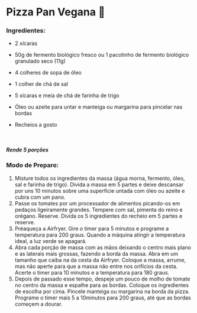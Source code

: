 # Pizza Pan Vegana :seedling:

### Ingredientes:

- 2 xícaras 

- 50g de fermento biológico fresco ou 1 pacotinho de fermento biológico granulado seco (11g)

- 4 colheres de sopa de óleo

- 1 colher de chá de sal

- 5 xícaras e meia de chá de farinha de trigo

- Óleo ou azeite para untar e manteiga ou margarina para pincelar nas bordas

- Recheios a gosto

  ​


##### Rende 5 porções



### Modo de Preparo:

1. Misture todos os ingredientes da massa (água morna, fermento, óleo, sal e farinha de trigo). Divida a massa em 5 partes e deixe descansar por uns 10 minutos sobre uma superfície untada com óleo ou azeite e cubra com um pano.
2. Passe os tomates por um processador de alimentos picando-os em pedaços ligeiramente grandes. Tempere com sal, pimenta do reino e orégano. Reserve. Divida os 5 ingredientes do recheio em 5 partes e reserve.
3. Préaqueça a Airfryer. Gire o timer para 5 minutos e programe a temperatura para 200 graus. Quando a máquina atingir a temperatura ideal, a luz verde se apagará.
4. Abra cada porção de massa com as mãos deixando o centro mais plano e as laterais mais grossas, fazendo a borda da massa. Abra em um tamanho que caiba na da cesta da Airfryer. Coloque a massa, arrume, mas não aperte para que a massa não entre nos orifícios da cesta. Acerte o timer para 10 minutos e a temperatura para 180 graus.
5. Depois de passado esse tempo, despeje um pouco de molho de tomate no centro da massa e espalhe para as bordas. Coloque os ingredientes de escolha por cima. Pincele manteiga ou margarina na borda da pizza. Programe o timer mais 5 a 10minutos para 200 graus, até que as bordas começem a dourar.


